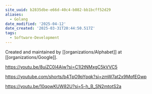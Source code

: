```yaml
---
site_uuid: b2835dbe-e66d-40c4-b082-bb1bcff52d29
aliases:
  - Golang
date_modified: '2025-04-12'
date_created: '2025-03-31T20:44:50.517Z'
tags:
  - Software-Development
---
```









Created and maintained by [[organizations/Alphabet]] at [[organizations/Google]].

https://youtu.be/8uiZC0l4Ajw?si=C1l2tNMxgC5kVVC5

https://youtube.com/shorts/b4TpO9pYpqk?si=zmW7at2x9MqfEGwp

https://youtu.be/10qowKUW82U?si=5-h_B_SN2mtotS2a
